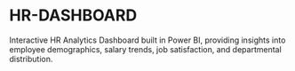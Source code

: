 # HR-DASHBOARD
Interactive HR Analytics Dashboard built in Power BI, providing insights into employee demographics, salary trends, job satisfaction, and departmental distribution.
